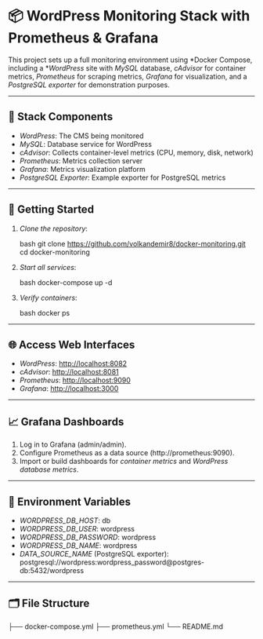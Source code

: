 # 📦 WordPress Monitoring Stack with Prometheus & Grafana

This project sets up a full monitoring environment using *Docker Compose, including a **WordPress* site with *MySQL* database, *cAdvisor* for container metrics, *Prometheus* for scraping metrics, *Grafana* for visualization, and a *PostgreSQL exporter* for demonstration purposes.

---

## 🧱 Stack Components

* *WordPress*: The CMS being monitored
* *MySQL*: Database service for WordPress
* *cAdvisor*: Collects container-level metrics (CPU, memory, disk, network)
* *Prometheus*: Metrics collection server
* *Grafana*: Metrics visualization platform
* *PostgreSQL Exporter*: Example exporter for PostgreSQL metrics

---

## 🚀 Getting Started

1. *Clone the repository*:

   bash
   git clone https://github.com/volkandemir8/docker-monitoring.git
   cd docker-monitoring
   

2. *Start all services*:

   bash
   docker-compose up -d
   

3. *Verify containers*:

   bash
   docker ps
   

---

## 🌐 Access Web Interfaces

* *WordPress*: [http://localhost:8082](http://localhost:8082)
* *cAdvisor*: [http://localhost:8081](http://localhost:8081)
* *Prometheus*: [http://localhost:9090](http://localhost:9090)
* *Grafana*: [http://localhost:3000](http://localhost:3000)

---

## 📈 Grafana Dashboards

1. Log in to Grafana (admin/admin).
2. Configure Prometheus as a data source (http://prometheus:9090).
3. Import or build dashboards for *container metrics* and *WordPress database metrics*.

---

## 🔧 Environment Variables

* *WORDPRESS\_DB\_HOST*: db
* *WORDPRESS\_DB\_USER*: wordpress
* *WORDPRESS\_DB\_PASSWORD*: wordpress
* *WORDPRESS\_DB\_NAME*: wordpress
* *DATA\_SOURCE\_NAME* (PostgreSQL exporter): postgresql://wordpress:wordpress_password@postgres-db:5432/wordpress

---

## 🗂 File Structure


├── docker-compose.yml
├── prometheus.yml
└── README.md
